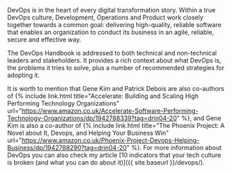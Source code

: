 DevOps is in the heart of every digital transformation story. Within a true DevOps culture, Development, Operations and Product work closely together towards a common goal: delivering high-quality, reliable software that enables an organization to conduct its business in an agile, reliable, secure and effective way. 

The DevOps Handbook is addressed to both technical and non-technical leaders and stakeholders. It provides a rich context about what DevOps is, the problems it tries to solve, plus a number of recommended strategies for adopting it.

It is worth to mention that Gene Kim and Patrick Debois are also co-authors of {% include link.html title="Accelerate: Building and Scaling High Performing Technology Organizations" url="https://www.amazon.co.uk/Accelerate-Software-Performing-Technology-Organizations/dp/1942788339?tag=drin04-20" %}, and Gene Kim is also a co-author of {% include link.html title="The Phoenix Project: A Novel about It, Devops, and Helping Your Business Win" url="https://www.amazon.co.uk/Phoenix-Project-Devops-Helping-Business/dp/1942788290?tag=drin04-20" %}. For more information about DevOps you can also check my article [10 indicators that your tech culture is broken (and what you can do about it)]({{ site.baseurl }}/devops/). 
